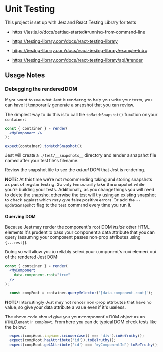# Unit Testing

This project is set up with Jest and React Testing Library for tests

- https://jestjs.io/docs/getting-started#running-from-command-line

- https://testing-library.com/docs/react-testing-library
- https://testing-library.com/docs/react-testing-library/example-intro
- https://testing-library.com/docs/react-testing-library/api/#render

## Usage Notes

### Debugging the rendered DOM

If you want to see what Jest is rendering to help you write your tests, you can have it temporarily generate a snapshot that you can review.

The simplest way to do this is to call the `toMatchSnapshot()` function on your `container`:

```jsx
const { container } = render(
  <MyComponent />
);

expect(container).toMatchSnapshot();
```

Jest will create a `./test/__snapshots__` directory and render a snapshot file named after your test file's filename.

Review the snapshot file to see the _actual_ DOM that Jest is rendering.

**NOTE:** At this time we're not recommending taking and storing snapshots as part of regular testing. So only temporarily take the snapshot while you're building your tests. Additionally, as you change things you will need to delete the snapshot otherwise the test will try using an existing snapshot to check against which may give false positive errors. Or add the `--updateSnapshot` flag to the `test` command every time you run it.

#### Querying DOM

Because Jest may render the component's root DOM _inside_ other HTML elements it's prudent to pass your component a data attribute that you can query (assuming your component passes non-prop attributes using `{...rest}`).

Doing so will allow you to reliably select your component's root element out of the rendered Jest DOM:

```jsx
const { container } = render(
  <MyComponent
    data-component-root="true"
  />
);

  const compRoot = container.querySelector('[data-component-root]');
```

**NOTE:** Interestingly Jest may not render non-prop attributes that have no value, so give your data attribute a value even if it's useless.

The above code should give you your component's DOM object as an `HTMLElement` in `compRoot`. From here you can do typical DOM check tests like the below:

```jsx
  expect(compRoot.tagName.toLowerCase() === 'div').toBeTruthy();
  expect(compRoot.hasAttribute('id')).toBeTruthy();
  expect(compRoot.getAttribute('id') === 'myComponentId').toBeTruthy();
```
